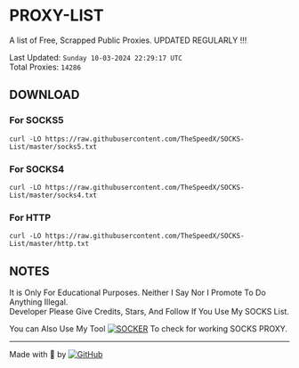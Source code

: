 
# PROXY-LIST

A list of Free, Scrapped Public Proxies. UPDATED REGULARLY !!!  

Last Updated: `Sunday 10-03-2024 22:29:17 UTC`  
Total Proxies: `14286`  

## DOWNLOAD

### For SOCKS5

```curl -LO https://raw.githubusercontent.com/TheSpeedX/SOCKS-List/master/socks5.txt```

### For SOCKS4

```curl -LO https://raw.githubusercontent.com/TheSpeedX/SOCKS-List/master/socks4.txt```

### For HTTP

```curl -LO https://raw.githubusercontent.com/TheSpeedX/SOCKS-List/master/http.txt```

## NOTES

It is Only For Educational Purposes. Neither I Say Nor I Promote To Do Anything Illegal.  
Developer Please Give Credits, Stars, And Follow If You Use My SOCKS List.  

You can Also Use My Tool [![SOCKER](https://img.shields.io/badge/TheSpeedX-SOCKER-red)](https://github.com/TheSpeedX/socker) To check for working SOCKS PROXY.

---
Made with 🐍 by [![GitHub](https://img.shields.io/badge/GitHub-TheSpeedX-red)](https://github.com/TheSpeedX)
